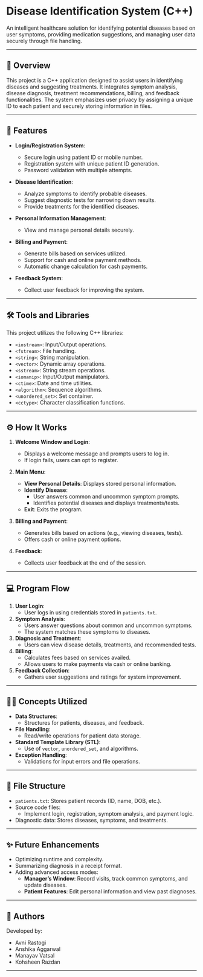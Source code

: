 # Disease Identification System (C++)

An intelligent healthcare solution for identifying potential diseases based on user symptoms, providing medication suggestions, and managing user data securely through file handling.

---

## 📖 Overview

This project is a C++ application designed to assist users in identifying diseases and suggesting treatments. It integrates symptom analysis, disease diagnosis, treatment recommendations, billing, and feedback functionalities. The system emphasizes user privacy by assigning a unique ID to each patient and securely storing information in files.

---

## 🚀 Features

- **Login/Registration System**:
  - Secure login using patient ID or mobile number.
  - Registration system with unique patient ID generation.
  - Password validation with multiple attempts.

- **Disease Identification**:
  - Analyze symptoms to identify probable diseases.
  - Suggest diagnostic tests for narrowing down results.
  - Provide treatments for the identified diseases.

- **Personal Information Management**:
  - View and manage personal details securely.

- **Billing and Payment**:
  - Generate bills based on services utilized.
  - Support for cash and online payment methods.
  - Automatic change calculation for cash payments.

- **Feedback System**:
  - Collect user feedback for improving the system.

---

## 🛠️ Tools and Libraries

This project utilizes the following C++ libraries:
- `<iostream>`: Input/Output operations.
- `<fstream>`: File handling.
- `<string>`: String manipulation.
- `<vector>`: Dynamic array operations.
- `<sstream>`: String stream operations.
- `<iomanip>`: Input/Output manipulators.
- `<ctime>`: Date and time utilities.
- `<algorithm>`: Sequence algorithms.
- `<unordered_set>`: Set container.
- `<cctype>`: Character classification functions.

---

## ⚙️ How It Works

1. **Welcome Window and Login**:
   - Displays a welcome message and prompts users to log in.
   - If login fails, users can opt to register.

2. **Main Menu**:
   - **View Personal Details**: Displays stored personal information.
   - **Identify Disease**:
     - User answers common and uncommon symptom prompts.
     - Identifies potential diseases and displays treatments/tests.
   - **Exit**: Exits the program.

3. **Billing and Payment**:
   - Generates bills based on actions (e.g., viewing diseases, tests).
   - Offers cash or online payment options.

4. **Feedback**:
   - Collects user feedback at the end of the session.

---

## 💻 Program Flow

1. **User Login**:
   - User logs in using credentials stored in `patients.txt`.
2. **Symptom Analysis**:
   - Users answer questions about common and uncommon symptoms.
   - The system matches these symptoms to diseases.
3. **Diagnosis and Treatment**:
   - Users can view disease details, treatments, and recommended tests.
4. **Billing**:
   - Calculates fees based on services availed.
   - Allows users to make payments via cash or online banking.
5. **Feedback Collection**:
   - Gathers user suggestions and ratings for system improvement.

---

## 🧑‍💻 Concepts Utilized

- **Data Structures**:
  - Structures for patients, diseases, and feedback.
- **File Handling**:
  - Read/write operations for patient data storage.
- **Standard Template Library (STL)**:
  - Use of `vector`, `unordered_set`, and algorithms.
- **Exception Handling**:
  - Validations for input errors and file operations.

---

## 📂 File Structure

- `patients.txt`: Stores patient records (ID, name, DOB, etc.).
- Source code files:
  - Implement login, registration, symptom analysis, and payment logic.
- Diagnostic data: Stores diseases, symptoms, and treatments.

---

## ✨ Future Enhancements

- Optimizing runtime and complexity.
- Summarizing diagnosis in a receipt format.
- Adding advanced access modes:
  - **Manager’s Window**: Record visits, track common symptoms, and update diseases.
  - **Patient Features**: Edit personal information and view past diagnoses.

---

## 📜 Authors

Developed by:
- Avni Rastogi 
- Anshika Aggarwal 
- Manayav Vatsal 
- Kohsheen Razdan 

---
